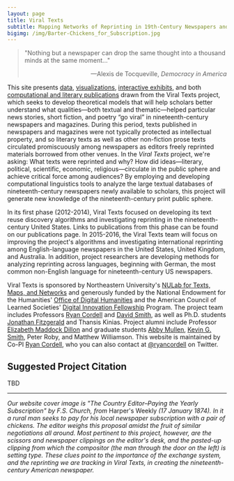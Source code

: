 ```yaml
---
layout: page
title: Viral Texts
subtitle: Mapping Networks of Reprinting in 19th-Century Newspapers and Magazines
bigimg: /img/Barter-Chickens_for_Subscription.jpg
---
```


<blockquote>"Nothing but a newspaper can drop the same thought into a thousand minds at the same moment..."
<p align="right">—Alexis de Tocqueville, <em>Democracy in America</em></p>
</blockquote>

This site presents <a href="http://viraltexts.northeastern.edu">data</a>, <a href="http://networks.viraltexts.org/1836to1899/index.html">visualizations</a>, <a href="http://loveletter.viraltexts.org/neatline/fullscreen/exhibit" target="_blank">interactive exhibits</a>, and both <a href="http://viraltexts.ryancordell.org/publications-and-press/">computational and literary publications</a> drawn from the Viral Texts project, which seeks to develop theoretical models that will help scholars better understand what qualities—both textual and thematic—helped particular news stories, short fiction, and poetry “go viral” in nineteenth-century newspapers and magazines. During this period, texts published in newspapers and magazines were not typically protected as intellectual property, and so literary texts as well as other non-fiction prose texts circulated promiscuously among newspapers as editors freely reprinted materials borrowed from other venues. In the <em>Viral Texts</em> project, we're asking: What texts were reprinted and why? How did ideas—literary, political, scientific, economic, religious—circulate in the public sphere and achieve critical force among audiences? By employing and developing computational linguistics tools to analyze the large textual databases of nineteenth-century newspapers newly available to scholars, this project will generate new knowledge of the nineteenth-century print public sphere.

In its first phase (2012-2014), Viral Texts focused on developing its text reuse discovery algorithms and investigating reprinting in the nineteenth-century United States. Links to publications from this phase can be found on our publications page. In 2015-2016, the Viral Texts team will focus on improving the project's algorithms and investigating international reprinting among English-language newspapers in the United States, United Kingdom, and Australia. In addition, project researchers are developing methods for analyzing reprinting across languages, beginning with German, the most common non-English language for nineteenth-century US newspapers.

Viral Texts is sponsored by Northeastern University's <a href="http://nulab.neu.edu/">NULab for Texts, Maps, and Networks</a> and generously funded by the National Endowment for the Humanities' <a href="http://www.neh.gov/divisions/odh">Office of Digital Humanities</a> and the American Council of Learned Societies' <a href="https://www.acls.org/research/digital.aspx?id=798&amp;linkidentifier=id&amp;itemid=798">Digital Innovation Fellowship</a> Program. The project team includes Professors <a href="http://ryan.cordells.us">Ryan Cordell</a> and <a href="http://www.ccs.neu.edu/home/dasmith/">David Smith</a>, as well as Ph.D. students <a href="http://www.jonathandfitzgerald.com/" target="_blank">Jonathan Fitzgerald</a> and Thansis Kinias. Project alumni include Professor <a href="http://www.northeastern.edu/cssh/faculty/elizabeth-dillon" target="_blank">Elizabeth Maddock Dillon</a> and graduate students <a href="http://abbymullen.org/">Abby Mullen</a>, <a href="http://kevingeraldsmith.com/" target="_blank">Kevin G. Smith</a>, Peter Roby, and Matthew Williamson. This website is maintained by Co-PI <a href="mailto:r.cordell@neu.edu" target="_blank">Ryan Cordell</a>, who you can also contact at <a href="http://twitter.com/ryancordell">@ryancordell</a> on Twitter.

## Suggested Project Citation

TBD

-----

*Our website cover image is "The Country Editor–Paying the Yearly Subscription" by F.S. Church, from* Harper's Weekly *(17 January 1874). In it a rural man seeks to pay for his local newspaper subscription with a pair of chickens. The editor weighs this proposal amidst the fruit of similar negotiations all around. Most pertinent to this project, however, are the scissors and newspaper clippings on the editor's desk, and the pasted-up clipping from which the compositor (the man through the door on the left) is setting type. These clues point to the importance of the exchange system, and the reprinting we are tracking in Viral Texts, in creating the nineteenth-century American newspaper.*
